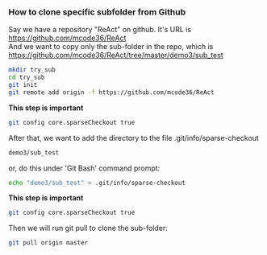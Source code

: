 ### How to clone specific subfolder from Github

Say we have a repository "ReAct" on github. It's URL is https://github.com/mcode36/ReAct  
And we want to copy only the sub-folder in the repo, which is https://github.com/mcode36/ReAct/tree/master/demo3/sub_test  

~~~~bash
mkdir try_sub
cd try_sub
git init
git remote add origin -f https://github.com/mcode36/ReAct
~~~~

**This step is important**
~~~~bash
git config core.sparseCheckout true
~~~~

After that, we want to add the directory to the file .git/info/sparse-checkout
~~~~bash
demo3/sub_test
~~~~
or, do this under 'Git Bash' command prompt:
~~~~bash
echo "demo3/sub_test" > .git/info/sparse-checkout
~~~~

**This step is important**
~~~~bash
git config core.sparseCheckout true
~~~~

Then we will run git pull to clone the sub-folder: 
~~~~bash
git pull origin master
~~~~

